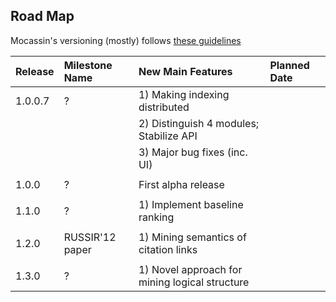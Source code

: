 ## Road Map ##

Mocassin's versioning (mostly) follows [these guidelines](http://semver.org/)

| **Release** | **Milestone Name** | **New Main Features** | **Planned Date** |
|:------------|:-------------------|:----------------------|:-----------------|
| 1.0.0.7     | ?                  | 1) Making indexing distributed |                  |
|             |                    | 2) Distinguish 4 modules; Stabilize API |                  |
|             |                    | 3) Major bug fixes (inc. UI) |                  |
|             |                    |                       |                  |
| 1.0.0       | ?                  | First alpha release   |                  |
|             |                    |                       |                  |
| 1.1.0       | ?                  | 1) Implement baseline ranking |                  |
|             |                    |                       |                  |
| 1.2.0       | RUSSIR'12 paper    | 1) Mining semantics of citation links  |                  |
|             |                    |                       |                  |
| 1.3.0       | ?                  | 1) Novel approach for mining logical structure  |                  |